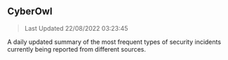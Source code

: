 ## CyberOwl 
> Last Updated 22/08/2022 03:23:45 


A daily updated summary of the most frequent types of security incidents currently being reported from different sources.

